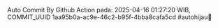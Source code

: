 Auto Commit By Github Action pada: 2025-04-16 01:27:20 WIB, COMMIT_UUID 1aa95b0a-ac9e-46c2-b95f-4bba8cafa5cd #autohijau🗿
